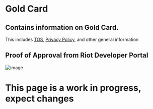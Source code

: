 # Gold Card
## Contains information on Gold Card. 
This includes [TOS](https://github.com/PxINKY/GoldCard/blob/main/Terms%20Of%20Service.md), [Privacy Policy](https://github.com/PxINKY/GoldCard/blob/main/Privacy%20Policy.md), and other general information

## Proof of Approval from Riot Developer Portal
![image](https://user-images.githubusercontent.com/45299920/149035735-f8818cdd-d0e6-442d-8786-a28eb0952ed6.png)


# This page is a work in progress, expect changes
